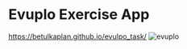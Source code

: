 # Evuplo Exercise App
https://betulkaplan.github.io/evulpo_task/
![evuplo](https://user-images.githubusercontent.com/13519272/151450107-0db1d96f-fe7b-4404-a7f6-b77c9fc5c40d.gif)

